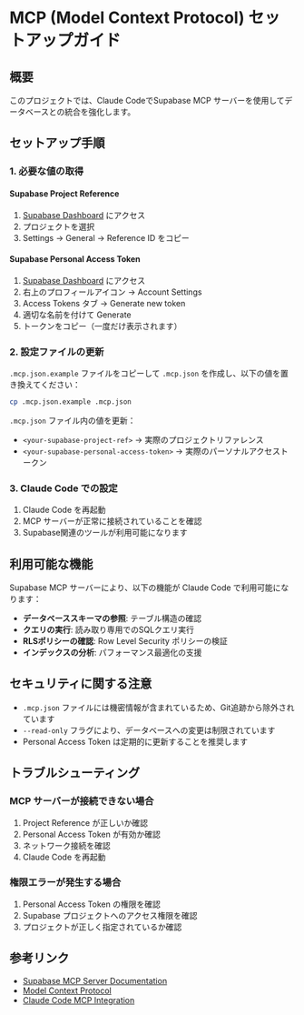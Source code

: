 # MCP (Model Context Protocol) セットアップガイド

## 概要

このプロジェクトでは、Claude CodeでSupabase MCP サーバーを使用してデータベースとの統合を強化します。

## セットアップ手順

### 1. 必要な値の取得

#### Supabase Project Reference

1. [Supabase Dashboard](https://supabase.com/dashboard) にアクセス
2. プロジェクトを選択
3. Settings → General → Reference ID をコピー

#### Supabase Personal Access Token

1. [Supabase Dashboard](https://supabase.com/dashboard) にアクセス
2. 右上のプロフィールアイコン → Account Settings
3. Access Tokens タブ → Generate new token
4. 適切な名前を付けて Generate
5. トークンをコピー（一度だけ表示されます）

### 2. 設定ファイルの更新

`.mcp.json.example` ファイルをコピーして `.mcp.json` を作成し、以下の値を置き換えてください：

```bash
cp .mcp.json.example .mcp.json
```

`.mcp.json` ファイル内の値を更新：

- `<your-supabase-project-ref>` → 実際のプロジェクトリファレンス
- `<your-supabase-personal-access-token>` → 実際のパーソナルアクセストークン

### 3. Claude Code での設定

1. Claude Code を再起動
2. MCP サーバーが正常に接続されていることを確認
3. Supabase関連のツールが利用可能になります

## 利用可能な機能

Supabase MCP サーバーにより、以下の機能が Claude Code で利用可能になります：

- **データベーススキーマの参照**: テーブル構造の確認
- **クエリの実行**: 読み取り専用でのSQLクエリ実行
- **RLSポリシーの確認**: Row Level Security ポリシーの検証
- **インデックスの分析**: パフォーマンス最適化の支援

## セキュリティに関する注意

- `.mcp.json` ファイルには機密情報が含まれているため、Git追跡から除外されています
- `--read-only` フラグにより、データベースへの変更は制限されています
- Personal Access Token は定期的に更新することを推奨します

## トラブルシューティング

### MCP サーバーが接続できない場合

1. Project Reference が正しいか確認
2. Personal Access Token が有効か確認
3. ネットワーク接続を確認
4. Claude Code を再起動

### 権限エラーが発生する場合

1. Personal Access Token の権限を確認
2. Supabase プロジェクトへのアクセス権限を確認
3. プロジェクトが正しく指定されているか確認

## 参考リンク

- [Supabase MCP Server Documentation](https://github.com/supabase/mcp-server-supabase)
- [Model Context Protocol](https://modelcontextprotocol.io/)
- [Claude Code MCP Integration](https://docs.anthropic.com/en/docs/claude-code/mcp)
